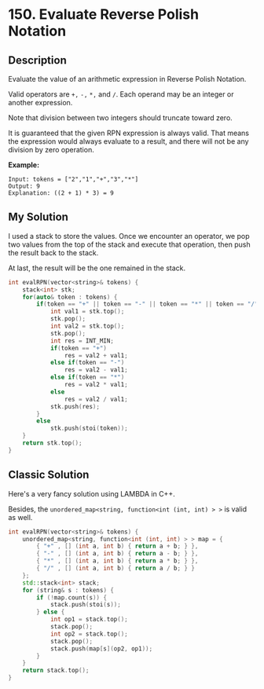 # 150. Evaluate Reverse Polish Notation


## Description

Evaluate the value of an arithmetic expression in Reverse Polish Notation.

Valid operators are `+,` `-,` `*,` and `/`. Each operand may be an integer or another expression.

Note that division between two integers should truncate toward zero.

It is guaranteed that the given RPN expression is always valid. That means the expression would always evaluate to a result, and there will not be any division by zero operation.

**Example:**
```
Input: tokens = ["2","1","+","3","*"]
Output: 9
Explanation: ((2 + 1) * 3) = 9
```

## My Solution

I used a stack to store the values. Once we encounter an operator, we pop two values from the top of the stack and execute that operation, then push the result back to the stack.

At last, the result will be the one remained in the stack.

```C++
int evalRPN(vector<string>& tokens) {
    stack<int> stk;
    for(auto& token : tokens) {
        if(token == "+" || token == "-" || token == "*" || token == "/") {
            int val1 = stk.top();
            stk.pop();
            int val2 = stk.top();
            stk.pop();
            int res = INT_MIN;
            if(token == "+")
                res = val2 + val1;
            else if(token == "-")
                res = val2 - val1;
            else if(token == "*")
                res = val2 * val1;
            else
                res = val2 / val1;
            stk.push(res);
        }
        else
            stk.push(stoi(token));
    }
    return stk.top();
}
```

## Classic Solution

Here's a very fancy solution using LAMBDA in C++.

Besides, the `unordered_map<string, function<int (int, int) > >` is valid as well.

```C++
int evalRPN(vector<string>& tokens) {
    unordered_map<string, function<int (int, int) > > map = {
        { "+" , [] (int a, int b) { return a + b; } },
        { "-" , [] (int a, int b) { return a - b; } },
        { "*" , [] (int a, int b) { return a * b; } },
        { "/" , [] (int a, int b) { return a / b; } }
    };
    std::stack<int> stack;
    for (string& s : tokens) {
        if (!map.count(s)) {
            stack.push(stoi(s));
        } else {
            int op1 = stack.top();
            stack.pop();
            int op2 = stack.top();
            stack.pop();
            stack.push(map[s](op2, op1));
        }
    }
    return stack.top();
}
```